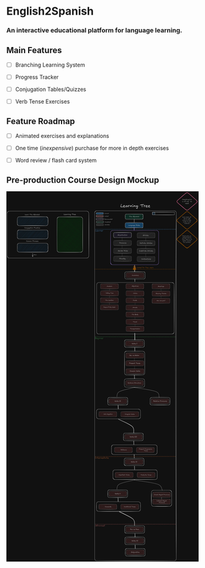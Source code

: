# English2Spanish
### An interactive educational platform for language learning.


## Main Features 
- [ ] Branching Learning System
- [ ] Progress Tracker
- [ ] Conjugation Tables/Quizzes
- [ ] Verb Tense Exercises


## Feature Roadmap
- [ ] Animated exercises and explanations
- [ ] One time (*inexpensive*) purchase for more in depth exercises
- [ ] Word review / flash card system


## Pre-production Course Design Mockup
![Course Mockup](/E2S-course-design-2024-08-13-1210.png)
